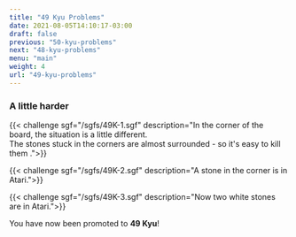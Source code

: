 ```yaml
---
title: "49 Kyu Problems"
date: 2021-08-05T14:10:17-03:00
draft: false
previous: "50-kyu-problems"
next: "48-kyu-problems"
menu: "main"
weight: 4
url: "49-kyu-problems"
---
```


### A little harder

{{< challenge sgf="/sgfs/49K-1.sgf" description="In the corner of the board, the situation is a little different.<br>The stones stuck in the corners are almost surrounded - so it's easy to kill them .">}}

{{< challenge sgf="/sgfs/49K-2.sgf" description="A stone in the corner is in Atari.">}}

{{< challenge sgf="/sgfs/49K-3.sgf" description="Now two white stones are in Atari.">}}

You have now been promoted to **49 Kyu**!
